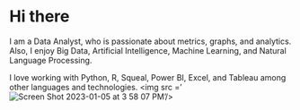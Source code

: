# Hi there


I am a Data Analyst, who is passionate about  metrics, graphs, and analytics. Also, I enjoy Big Data, Artificial Intelligence, Machine Learning, and Natural Language Processing.

I love working with Python, R,  Squeal, Power BI, Excel, and Tableau among other languages and technologies.
<img src =’![Screen Shot 2023-01-05 at 3 58 07 PM](https://user-images.githubusercontent.com/121649299/211112240-1a986df7-6a04-4165-8fb6-42731622be4f.png)’/>
